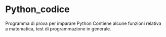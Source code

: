 # Python_codice
Programma di prova per imparare Python
Contiene alcune funzioni relativa a matematica, test di programmazione in generale.
